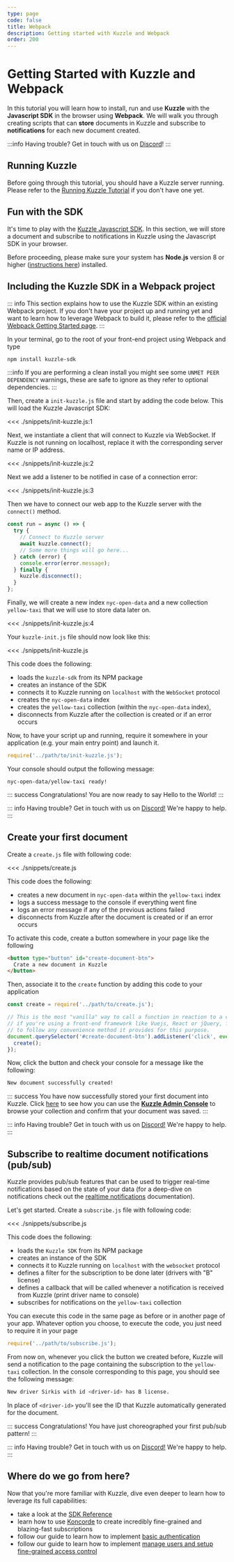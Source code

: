 ```yaml
---
type: page
code: false
title: Webpack
description: Getting started with Kuzzle and Webpack
order: 200
---
```


# Getting Started with Kuzzle and Webpack

In this tutorial you will learn how to install, run and use **Kuzzle** with the **Javascript SDK** in the browser using **Webpack**.
We will walk you through creating scripts that can **store** documents in Kuzzle and subscribe to **notifications** for each new document created.

:::info
Having trouble? Get in touch with us on [Discord](http://join.discord.kuzzle.io)!
:::

## Running Kuzzle

Before going through this tutorial, you should have a Kuzzle server running. Please refer to the [Running Kuzzle Tutorial](/core/2/guides/getting-started/run-kuzzle) if you don't have one yet.

## Fun with the SDK

It's time to play with the [Kuzzle Javascript SDK](/sdk/js/7). In this section, we will store a document and subscribe to notifications in Kuzzle using the Javascript SDK in your browser.

Before proceeding, please make sure your system has **Node.js** version 8 or higher ([instructions here](https://nodejs.org/en/download/)) installed.

## Including the Kuzzle SDK in a Webpack project

::: info
This section explains how to use the Kuzzle SDK within an existing Webpack project.
If you don't have your project up and running yet and want to learn how to leverage Webpack to build it, please refer to
the [official Webpack Getting Started page](https://webpack.js.org/guides/getting-started).
:::

In your terminal, go to the root of your front-end project using Webpack and type

```bash
npm install kuzzle-sdk
```

:::info
If you are performing a clean install you might see some `UNMET PEER DEPENDENCY` warnings, these are safe to ignore as they refer to optional dependencies.
:::

Then, create a `init-kuzzle.js` file and start by adding the code below. This will load the Kuzzle Javascript SDK:

<<< ./snippets/init-kuzzle.js:1

Next, we instantiate a client that will connect to Kuzzle via WebSocket. If Kuzzle is not running on localhost, replace it with the corresponding server name or IP address.

<<< ./snippets/init-kuzzle.js:2

Next we add a listener to be notified in case of a connection error:

<<< ./snippets/init-kuzzle.js:3

Then we have to connect our web app to the Kuzzle server with the `connect()` method.

```js
const run = async () => {
  try {
    // Connect to Kuzzle server
    await kuzzle.connect();
    // Some more things will go here...
  } catch (error) {
    console.error(error.message);
  } finally {
    kuzzle.disconnect();
  }
};
```

Finally, we will create a new index `nyc-open-data` and a new collection
`yellow-taxi` that we will use to store data later on.

<<< ./snippets/init-kuzzle.js:4

Your `kuzzle-init.js` file should now look like this:

<<< ./snippets/init-kuzzle.js

This code does the following:

- loads the `kuzzle-sdk` from its NPM package
- creates an instance of the SDK
- connects it to Kuzzle running on `localhost` with the `WebSocket` protocol
- creates the `nyc-open-data` index
- creates the `yellow-taxi` collection (within the `nyc-open-data` index),
- disconnects from Kuzzle after the collection is created or if an error occurs

Now, to have your script up and running, require it somewhere in your application
(e.g. your main entry point) and launch it.

```js
require('../path/to/init-kuzzle.js');
```

Your console should output the following message:

```
nyc-open-data/yellow-taxi ready!
```

::: success
Congratulations! You are now ready to say Hello to the World!
:::

::: info
Having trouble? Get in touch with us on [Discord!](http://join.discord.kuzzle.io) We're happy to help.
:::

## Create your first document

Create a `create.js` file with following code:

<<< ./snippets/create.js

This code does the following:

- creates a new document in `nyc-open-data` within the `yellow-taxi` index
- logs a success message to the console if everything went fine
- logs an error message if any of the previous actions failed
- disconnects from Kuzzle after the document is created or if an error occurs

To activate this code, create a button somewhere in your page like the following

```html
<button type="button" id="create-document-btn">
  Crate a new document in Kuzzle
</button>
```

Then, associate it to the `create` function by adding this code to your application

```js
const create = require('../path/to/create.js');

// This is the most "vanilla" way to call a function in reaction to a click,
// if you're using a front-end framework like Vuejs, React or jQuery, feel free
// to follow any convenience method it provides for this purpose.
document.querySelector('#create-document-btn').addListener('click', event => {
  create();
});
```

Now, click the button and check your console for a message like the following:

```bash
New document successfully created!
```

::: success
You have now successfully stored your first document into Kuzzle. Click
[here](http://next-console.kuzzle.io) to see how you can use the
[**Kuzzle Admin Console**](http://console.kuzzle.io) to browse your collection and
confirm that your document was saved.
:::

::: info
Having trouble? Get in touch with us on [Discord!](http://join.discord.kuzzle.io) We're happy to help.
:::

## Subscribe to realtime document notifications (pub/sub)

Kuzzle provides pub/sub features that can be used to trigger real-time notifications based on the state of your data (for a deep-dive on notifications check out the [realtime notifications](/sdk/js/7/essentials/realtime-notifications) documentation).

Let's get started. Create a `subscribe.js` file with following code:

<<< ./snippets/subscribe.js

This code does the following:

- loads the `Kuzzle SDK` from its NPM package
- creates an instance of the SDK
- connects it to Kuzzle running on `localhost` with the `websocket` protocol
- defines a filter for the subscription to be done later (drivers with "B" license)
- defines a callback that will be called whenever a notification is received from Kuzzle (print driver name to console)
- subscribes for notifications on the `yellow-taxi` collection

You can execute this code in the same page as before or in another page of your app. Whatever option you choose, to
execute the code, you just need to require it in your page

```js
require('../path/to/subscribe.js');
```

From now on, whenever you click the button we created before, Kuzzle will send a notification to the page containing
the subscription to the `yellow-taxi` collection. In the console corresponding to this page, you should see the following message:

```bash
New driver Sirkis with id <driver-id> has B license.
```

In place of `<driver-id>` you'll see the ID that Kuzzle automatically generated for the document.

::: success
Congratulations! You have just choreographed your first pub/sub pattern!
:::

::: info
Having trouble? Get in touch with us on [Discord!](http://join.discord.kuzzle.io) We're happy to help.
:::

## Where do we go from here?

Now that you're more familiar with Kuzzle, dive even deeper to learn how to leverage its full capabilities:

- take a look at the [SDK Reference](/sdk/js/7)
- learn how to use [Koncorde](/core/2/api/koncorde-filters-syntax) to create incredibly fine-grained and blazing-fast subscriptions
- follow our guide to learn how to implement [basic authentication](/core/2/guides/main-concepts/authentication#local-strategy)
- follow our guide to learn how to implement [manage users and setup fine-grained access control](/core/2/guides/main-concepts/permissions)
